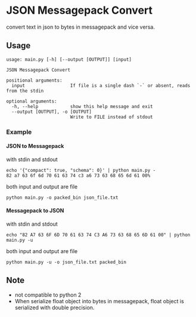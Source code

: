 # JSON Messagepack Convert
convert text in json to bytes in messagepack and vice versa.

## Usage
```shell script
usage: main.py [-h] [--output [OUTPUT]] [input]

JSON Messagepack Convert

positional arguments:
  input                 If file is a single dash `-` or absent, reads from the stdin

optional arguments:
  -h, --help            show this help message and exit
  --output [OUTPUT], -o [OUTPUT]
                        Write to FILE instead of stdout
```

### Example
#### JSON to Messagepack
with stdin and stdout
```shell script
echo '{"compact": true, "schema": 0}' | python main.py -
82 a7 63 6f 6d 70 61 63 74 c3 a6 73 63 68 65 6d 61 00%
```

both input and output are file
```shell script
python main.py -o packed_bin json_file.txt       
```

#### Messagepack to JSON
with stdin and stdout
```shell script
echo "82 A7 63 6F 6D 70 61 63 74 C3 A6 73 63 68 65 6D 61 00" | python main.py -u
```

both input and output are file
```shell script
python main.py -u -o json_file.txt packed_bin
```

## Note
* not compatible to python 2
* When serialize float object into bytes in messagepack, float object is serialized with double precision.
